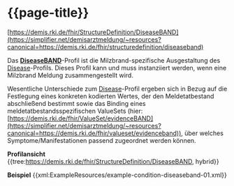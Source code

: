 # {{page-title}}
[https://demis.rki.de/fhir/StructureDefinition/DiseaseBAND](https://simplifier.net/demisarztmeldung/~resources?canonical=https://demis.rki.de/fhir/structuredefinition/diseaseband)

Das **[DiseaseBAND]((https://simplifier.net/demisarztmeldung/~resources?canonical=https://demis.rki.de/fhir/structuredefinition/diseaseband))**-Profil ist die Milzbrand-spezifische Ausgestaltung des [Disease](https://simplifier.net/demisarztmeldung/~resources?canonical=https://demis.rki.de/fhir/structuredefinition/disease)-Profils. Dieses Profil kann und muss instanziiert werden, wenn eine Milzbrand Meldung zusammengestellt wird.

Wesentliche Unterschiede zum [Disease](https://simplifier.net/demisarztmeldung/~resources?canonical=https://demis.rki.de/fhir/structuredefinition/disease)-Profil ergeben sich in Bezug auf die Festlegung eines konkreten kodierten Wertes, der den Meldetatbestand abschließend bestimmt sowie das Binding eines meldetatbestandsspezifischen ValueSets (hier: [https://demis.rki.de/fhir/ValueSet/evidenceBAND](https://simplifier.net/demisarztmeldung/~resources?canonical=https://demis.rki.de/fhir/valueset/evidenceband)), über welches Symptome/Manifestationen passend zugeordnet werden können.

**Profilansicht**
{{tree:https://demis.rki.de/fhir/StructureDefinition/DiseaseBAND, hybrid}}

**Beispiel**
{{xml:ExampleResources/example-condition-diseaseband-01.xml}}
